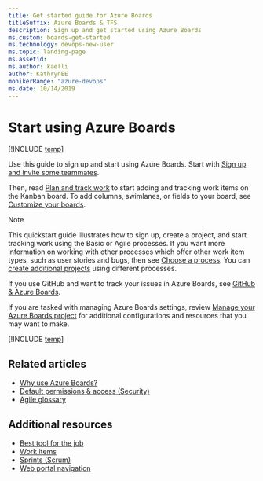 ```yaml
---
title: Get started guide for Azure Boards
titleSuffix: Azure Boards & TFS
description: Sign up and get started using Azure Boards
ms.custom: boards-get-started
ms.technology: devops-new-user
ms.topic: landing-page
ms.assetid:
ms.author: kaelli
author: KathrynEE
monikerRange: "azure-devops"
ms.date: 10/14/2019
---
```


# Start using Azure Boards

[!INCLUDE [temp](../includes/version-vsts-tfs-all-versions.md)]

Use this guide to sign up and start using Azure Boards. Start with [Sign up and invite some teammates](sign-up-invite-teammates.md).

Then, read [Plan and track work](plan-track-work.md) to start adding and tracking work items on the Kanban board. To add columns, swimlanes, or fields to your board, see [Customize your boards](customize-boards.md).

> [!NOTE]
> This quickstart guide illustrates how to sign up, create a project, and start tracking work using the Basic or Agile processes. If you want more information on working with other processes which offer other work item types, such as user stories and bugs, then see [Choose a process](../work-items/guidance/choose-process.md). You can [create additional projects](../../organizations/projects/create-project.md) using different processes.
>
> If you use GitHub and want to track your issues in Azure Boards, see [GitHub & Azure Boards](../github/index.md).

If you are tasked with managing Azure Boards settings, review [Manage your Azure Boards project](manage-boards.md) for additional configurations and resources that you may want to make.

[!INCLUDE [temp](../../includes/version-selector-minimize.md)]

## Related articles

- [Why use Azure Boards?](why-use-azure-boards.md)
- [Default permissions & access (Security)](permissions-access-boards.md)
- [Agile glossary](../work-items/agile-glossary.md)

## Additional resources

- [Best tool for the job](../work-items/best-tool-add-update-link-work-items.md)
- [Work items](../work-items/about-work-items.md)
- [Sprints (Scrum)](../sprints/scrum-overview.md)
- [Web portal navigation](../../project/navigation/index.md)
